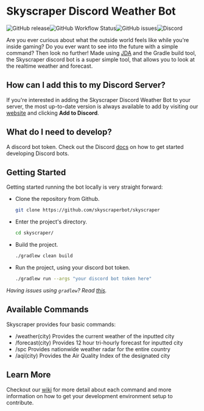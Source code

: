 # Skyscraper Discord Weather Bot
![GitHub release](https://img.shields.io/github/v/release/skyscraperbot/skyscraper)![GitHub Workflow Status](https://img.shields.io/github/actions/workflow/status/skyscraperbot/skyscraper/gradle.yml)![GitHub issues](https://img.shields.io/github/issues/skyscraperbot/skyscraper)![Discord](https://img.shields.io/discord/1065429350889037845?color=%235865F2)

Are you ever curious about what the outside world feels like while you're inside gaming?
Do you ever want to see into the future with a simple command?
Then look no further! Made using [JDA](https://github.com/DV8FromTheWorld/JDA) and the Gradle build tool, the Skyscraper discord bot
is a super simple tool, that allows you to look at the realtime weather and forecast.

## How can I add this to my Discord Server?
If you're interested in adding the Skyscraper Discord Weather Bot to your server, the most up-to-date version is always available to add by visiting our [website](https://skyscraperbot.github.io) and clicking **Add to Discord**.

## What do I need to develop?
A discord bot token. Check out the Discord [docs](https://discord.com/developers/docs/getting-started) on how to get started developing Discord bots.

## Getting Started
Getting started running the bot locally is very straight forward:
- Clone the repository from Github.
  ```bash
  git clone https://github.com/skyscraperbot/skyscraper
  ```
- Enter the project's directory.
  ```bash
  cd skyscraper/
  ```
- Build the project.
  ```bash
  ./gradlew clean build
  ```
- Run the project, using your discord bot token.
  ```bash
  ./gradlew run --args "your discord bot token here"
  ```

_Having issues using `gradlew`? Read [this](https://gist.github.com/lucasstarsz/9bbc306f8655b916367d557043e498ad)._

## Available Commands
Skyscraper provides four basic commands:
- /weather(city)
    Provides the current weather of the inputted city
- /forecast(city)
    Provides 12 hour tri-hourly forecast for inputted city
- /spc
    Provides nationwide weather radar for the entire country
- /aqi(city)
    Provides the Air Quality Index of the designated city


## Learn More

Checkout our [wiki](https://github.com/skyscraperbot/skyscraper/wiki) for more detail about each command and more information on how to get your development environment setup to contribute.